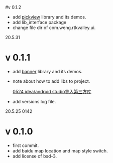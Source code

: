 #v 0.1.2
* add [pickview](https://github.com/brucetoo/PickView) library and its demos.
* add lib_interface package
* change file dir of com.weng.rtkvalley.ui.

20.5.31




# v 0.1.1
* add [banner](https://github.com/youth5201314/banner) library and its demos.

* note about how to add libs to project. <br/>

  [0524 idea/android studio导入第三方库](...)  

* add versions log file.

20.5.25 0142


# v 0.1.0
* first commit.
* add baidu map location and map style switch.
* add license of bsd-3.